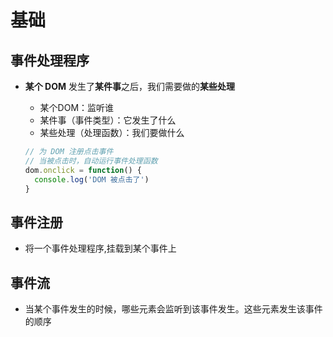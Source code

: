 # 基础

## 事件处理程序

+ **某个 DOM** 发生了**某件事**之后，我们需要做的**某些处理**

  + 某个DOM：监听谁
  + 某件事（事件类型）：它发生了什么
  + 某些处理（处理函数）：我们要做什么

  ```js
  // 为 DOM 注册点击事件
  // 当被点击时，自动运行事件处理函数
  dom.onclick = function() {
    console.log('DOM 被点击了')
  }
  ```

## 事件注册

+ 将一个事件处理程序,挂载到某个事件上

## 事件流

+ 当某个事件发生的时候，哪些元素会监听到该事件发生。这些元素发生该事件的顺序
